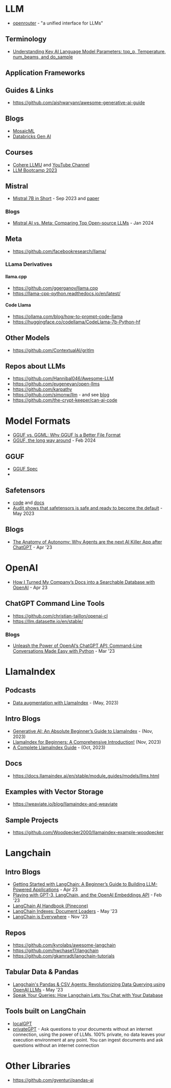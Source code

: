 # LLM 
- [openrouter](https://openrouter.ai/) - "a unified interface for LLMs"

## Terminology
- [Understanding Key AI Language Model Parameters: top_p, Temperature, num_beams, and do_sample](https://medium.com/@santosomar/understanding-key-ai-language-model-parameters-top-p-temperature-num-beams-and-do-sample-9874bf3c89ae)



## Application Frameworks

## Guides & Links
- https://github.com/aishwaryanr/awesome-generative-ai-guide

## Blogs
- [MosaicML](https://www.mosaicml.com/blog)
- [Databricks Gen AI](https://www.databricks.com/blog/category/generative-ai)

## Courses
- [Cohere LLMU](https://docs.cohere.com/docs/llmu) and [YouTube Channel](https://www.youtube.com/@CohereAI)
- [LLM Bootcamp 2023](https://www.youtube.com/playlist?list=PL1T8fO7ArWleyIqOy37OVXsP4hFXymdOZ) 

## Mistral
- [Mistral 7B in Short](https://mistral.ai/news/announcing-mistral-7b/) - Sep 2023 and [paper](https://arxiv.org/abs/2310.06825)

### Blogs
- [Mistral AI vs. Meta: Comparing Top Open-source LLMs](https://towardsdatascience.com/mistral-ai-vs-meta-comparing-top-open-source-llms-565c1bc1516e) - Jan 2024

## Meta
- https://github.com/facebookresearch/llama/

### LLama Derivatives 

#### llama.cpp
- https://github.com/ggerganov/llama.cpp
- https://llama-cpp-python.readthedocs.io/en/latest/

#### Code Llama
- https://ollama.com/blog/how-to-prompt-code-llama
- https://huggingface.co/codellama/CodeLlama-7b-Python-hf

## Other Models
- https://github.com/ContextualAI/gritlm

## Repos about LLMs
- https://github.com/Hannibal046/Awesome-LLM
- https://github.com/eugeneyan/open-llms
- https://github.com/karpathy
- https://github.com/simonw/llm - and see [blog](https://simonwillison.net/2023/May/18/cli-tools-for-llms/) 
- https://github.com/the-crypt-keeper/can-ai-code

# Model Formats
- [GGUF vs. GGML: Why GGUF Is a Better File Format](https://deci.ai/blog/ggml-vs-gguf-comparing-formats-amp-top-5-methods-for-running-gguf-files/)
- [GGUF, the long way around](https://vickiboykis.com/2024/02/28/gguf-the-long-way-around/) - Feb 2024

## GGUF
- [GGUF Spec](https://github.com/ggerganov/ggml/blob/master/docs/gguf.md)
- 
## Safetensors
- [code](https://github.com/huggingface/safetensors) and [docs](https://huggingface.co/docs/safetensors/index)
- [Audit shows that safetensors is safe and ready to become the default](https://huggingface.co/blog/safetensors-security-audit) - May 2023

## Blogs
- [The Anatomy of Autonomy: Why Agents are the next AI Killer App after ChatGPT](https://www.latent.space/p/agents) - Apr '23

# OpenAI
- [How I Turned My Company’s Docs into a Searchable Database with OpenAI](https://medium.com/towards-data-science/how-i-turned-my-companys-docs-into-a-searchable-database-with-openai-4f2d34bd8736) - Apr 23

## ChatGPT Command Line Tools
- https://github.com/christian-taillon/openai-cl
- https://llm.datasette.io/en/stable/

### Blogs
- [Unleash the Power of OpenAI’s ChatGPT API: Command-Line Conversations Made Easy with Python](https://medium.com/codingthesmartway-com-blog/unleash-the-power-of-openais-chatgpt-api-command-line-conversations-made-easy-with-python-3442e25899fd) - Mar '23

# LlamaIndex
## Podcasts
- [Data augmentation with LlamaIndex](https://podcasts.apple.com/us/podcast/practical-ai-machine-learning-data-science/id1406537385?i=1000614179108) - (May, 2023)

## Intro Blogs
- [Generative AI: An Absolute Beginner’s Guide to LlamaIndex](https://www.singlestore.com/blog/generative-ai-a-guide-to-llamaindex/) - (Nov, 2023)
- [LlamaIndex for Beginners: A Comprehensive Introduction!](https://medium.com/gitconnected/llamaindex-for-beginners-a-comprehensive-introduction-201ac6b49dee) (Nov, 2023)
- [A Complete LlamaIndex Guide](https://nanonets.com/blog/llamaindex/) - (Oct, 2023)

## Docs
- https://docs.llamaindex.ai/en/stable/module_guides/models/llms.html

## Examples with Vector Storage

- https://weaviate.io/blog/llamaindex-and-weaviate

## Sample Projects
- https://github.com/Woodpecker2000/llamaindex-example-woodpecker

# Langchain
## Intro Blogs
- [Getting Started with LangChain: A Beginner’s Guide to Building LLM-Powered Applications](https://medium.com/towards-data-science/getting-started-with-langchain-a-beginners-guide-to-building-llm-powered-applications-95fc8898732c) - Apr 23
- [Playing with GPT-3, LangChain, and the OpenAI Embeddings API](https://www.shruggingface.com/blog/langchain-cloudflare-qa-agent) - Feb '23
- [LangChain AI Handbook (Pinecone)](https://www.pinecone.io/learn/langchain/)
- [LangChain Indexes: Document Loaders](https://www.davidgentile.net/langchain-indexes-document-loaders/) - May '23 
- [LangChain is Everywhere](https://medium.com/@santosomar/langchain-is-everywhere-5415613390f1) - Nov '23

## Repos
- https://github.com/kyrolabs/awesome-langchain
- https://github.com/hwchase17/langchain
- https://github.com/gkamradt/langchain-tutorials

## Tabular Data & Pandas
- [Langchain's Pandas & CSV Agents: Revolutionizing Data Querying using OpenAI LLMs](https://blog.futuresmart.ai/langchains-pandas-csv-agents-revolutionizing-data-querying-using-openai-llms) - May '23
- [Speak Your Queries: How Langchain Lets You Chat with Your Database](https://dev.to/ngonidzashe/speak-your-queries-how-langchain-lets-you-chat-with-your-database-p62)

## Tools built on LangChain
- [localGPT](https://github.com/PromtEngineer/localGPT)
- [privateGPT](https://github.com/imartinez/privateGPT) - Ask questions to your documents without an internet connection, using the power of LLMs. 100% private, no data leaves your execution environment at any point. You can ingest documents and ask questions without an internet connection

# Other Libraries
- https://github.com/gventuri/pandas-ai
